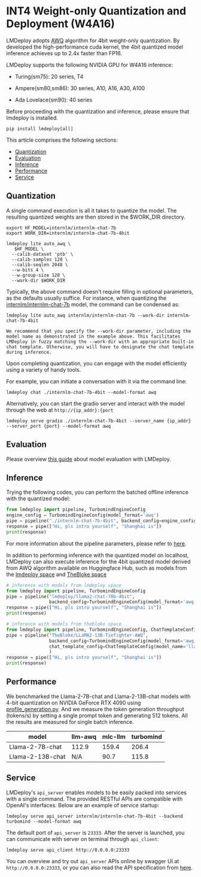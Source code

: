 # INT4 Weight-only Quantization and Deployment (W4A16)

LMDeploy adopts [AWQ](https://arxiv.org/abs/2306.00978) algorithm for 4bit weight-only quantization. By developed the high-performance cuda kernel, the 4bit quantized model inference achieves up to 2.4x faster than FP16.

LMDeploy supports the following NVIDIA GPU for W4A16 inference:

- Turing(sm75): 20 series, T4

- Ampere(sm80,sm86): 30 series, A10, A16, A30, A100

- Ada Lovelace(sm90): 40 series

Before proceeding with the quantization and inference, please ensure that lmdeploy is installed.

```shell
pip install lmdeploy[all]
```

This article comprises the following sections:

<!-- toc -->

- [Quantization](#quantization)
- [Evaluation](#evaluation)
- [Inference](#inference)
- [Performance](#performance)
- [Service](#service)

<!-- tocstop -->

## Quantization

A single command execution is all it takes to quantize the model. The resulting quantized weights are then stored in the $WORK_DIR directory.

```shell
export HF_MODEL=internlm/internlm-chat-7b
export WORK_DIR=internlm/internlm-chat-7b-4bit

lmdeploy lite auto_awq \
   $HF_MODEL \
  --calib-dataset 'ptb' \
  --calib-samples 128 \
  --calib-seqlen 2048 \
  --w-bits 4 \
  --w-group-size 128 \
  --work-dir $WORK_DIR
```

Typically, the above command doesn't require filling in optional parameters, as the defaults usually suffice. For instance, when quantizing the [internlm/internlm-chat-7b](https://huggingface.co/internlm/internlm-chat-7b) model, the command can be condensed as:

```shell
lmdeploy lite auto_awq internlm/internlm-chat-7b --work-dir internlm-chat-7b-4bit
```

```{note}
We recommend that you specify the --work-dir parameter, including the model name as demonstrated in the example above. This facilitates LMDeploy in fuzzy matching the --work-dir with an appropriate built-in chat template. Otherwise, you will have to designate the chat template during inference.
```

Upon completing quantization, you can engage with the model efficiently using a variety of handy tools.

For example, you can initiate a conversation with it via the command line:

```shell
lmdeploy chat ./internlm-chat-7b-4bit --model-format awq
```

Alternatively, you can start the gradio server and interact with the model through the web at `http://{ip_addr}:{port`

```shell
lmdeploy serve gradio ./internlm-chat-7b-4bit --server_name {ip_addr} --server_port {port} --model-format awq
```

## Evaluation

Please overview [this guide](https://opencompass.readthedocs.io/en/latest/advanced_guides/evaluation_turbomind.html) about model evaluation with LMDeploy.

## Inference

Trying the following codes, you can perform the batched offline inference with the quantized model:

```python
from lmdeploy import pipeline, TurbomindEngineConfig
engine_config = TurbomindEngineConfig(model_format='awq')
pipe = pipeline("./internlm-chat-7b-4bit", backend_config=engine_config)
response = pipe(["Hi, pls intro yourself", "Shanghai is"])
print(response)
```

For more information about the pipeline parameters, please refer to [here](../inference/pipeline.md).

In addition to performing inference with the quantized model on localhost, LMDeploy can also execute inference for the 4bit quantized model derived from AWQ algorithm available on Huggingface Hub, such as models from the [lmdeploy space](https://huggingface.co/lmdeploy) and [TheBloke space](https://huggingface.co/TheBloke)

```python
# inference with models from lmdeploy space
from lmdeploy import pipeline, TurbomindEngineConfig
pipe = pipeline("lmdeploy/llama2-chat-70b-4bit",
                backend_config=TurbomindEngineConfig(model_format='awq', tp=4))
response = pipe(["Hi, pls intro yourself", "Shanghai is"])
print(response)

# inference with models from thebloke space
from lmdeploy import pipeline, TurbomindEngineConfig, ChatTemplateConfig
pipe = pipeline("TheBloke/LLaMA2-13B-Tiefighter-AWQ",
                backend_config=TurbomindEngineConfig(model_format='awq'),
                chat_template_config=ChatTemplateConfig(model_name='llama2')
                )
response = pipe(["Hi, pls intro yourself", "Shanghai is"])
print(response)
```

## Performance

We benchmarked the Llama-2-7B-chat and Llama-2-13B-chat models with 4-bit quantization on NVIDIA GeForce RTX 4090 using [profile_generation.py](https://github.com/InternLM/lmdeploy/blob/main/benchmark/profile_generation.py). And we measure the token generation throughput (tokens/s) by setting a single prompt token and generating 512 tokens. All the results are measured for single batch inference.

| model            | llm-awq | mlc-llm | turbomind |
| ---------------- | ------- | ------- | --------- |
| Llama-2-7B-chat  | 112.9   | 159.4   | 206.4     |
| Llama-2-13B-chat | N/A     | 90.7    | 115.8     |

## Service

LMDeploy's `api_server` enables models to be easily packed into services with a single command. The provided RESTful APIs are compatible with OpenAI's interfaces. Below are an example of service startup:

```shell
lmdeploy serve api_server internlm/internlm-chat-7b-4bit --backend turbomind --model-format awq
```

The default port of `api_server` is `23333`. After the server is launched, you can communicate with server on terminal through `api_client`:

```shell
lmdeploy serve api_client http://0.0.0.0:23333
```

You can overview and try out `api_server` APIs online by swagger UI at `http://0.0.0.0:23333`, or you can also read the API specification from [here](../serving/restful_api.md).
